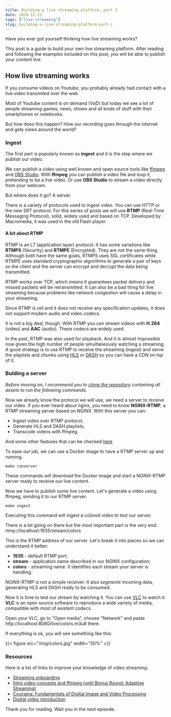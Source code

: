 ```yaml
---
title: Building a live streaming platform, part I
date: 2019-12-22
tags: ["live-streaming"]
slug: building-a-live-streaming-platform-part-i
---
```


Have you ever got yourself thinking how live streaming works?

This post is a guide to build your own live streaming platform. After reading and following the examples
included on this post, you will be able to publish your content live.

## How live streaming works

If you consume videos on Youtube, you probably already had contact with a live video transmited over the web.

Most of Youtube content is on demand (VoD) but today we see a lot of people streaming games, news, shows and all kinds of stuff with their smartphones or notebooks.

But how does this happen? How our recording goes through the internet and gets views around the world?

### Ingest

The first part is popularly known as **ingest** and it is the step where we publish our video.

We can publish a video using well known and open source tools like [ffmpeg](https://ffmpeg.org/) and [OBS Studio](https://obsproject.com/). With **ffmpeg** you can publish a video file and loop it, pretending to be a live video. Or use **OBS Studio** to stream a video directly from your webcam.

But where does it go? A server.

There is a variety of protocols used to ingest video. You can use HTTP or the new SRT protocol. For this series of posts we will
use **RTMP** (Real-Time Messaging Protocol), solid, widely used and based on TCP. Developed by Macromedia, it was used in the old Flash player.

#### A bit about RTMP

RTMP is an L7 (application layer) protocol. It has some variations like **RTMPS** (Security) and **RTMPE** (Encrypted). They are not the same thing. Although both have the same goals, RTMPS uses SSL certificates while RTMPE uses standard cryptographic algorithms to generate a pair of keys so the client and the server can encrypt and decrypt the data being transmitted.

RTMP works over TCP, which means it guarantees packet delivery and missed packets will be retransmitted. It can also be a bad thing for live streaming because problems like network congestion will cause a delay in your streaming.

Since RTMP is old and it does not receive any specification updates, it does not support modern audio and video codecs.

It is not a big deal, though. With RTMP you can stream videos with **H.264** (video) and **AAC** (audio). These codecs are widely used.

In the past, RTMP was also used for playback. And it is almost impossible now given the high number of people simultaneously watching a streaming. A good strategy is to use RTMP to receive the streaming (ingest) and serve the playlists and chunks using [HLS](https://en.wikipedia.org/wiki/HTTP_Live_Streaming) or [DASH](https://en.wikipedia.org/wiki/Dynamic_Adaptive_Streaming_over_HTTP) so you can have a CDN on top of it. 

### Bulding a server

*Before moving on, I recommend you to [clone the repository](https://github.com/mauricioabreu/building-a-live-streaming-platform) containing all assets to run the following commands.*

Now we already know the protocol we will use, we need a server to receive our video. If you ever heard about nginx, you need to know **NGINX-RTMP**, a RTMP streaming server based on NGINX. With this server you can:

* Ingest video over RTMP protocol;
* Generate HLS and DASH playlists;
* Transcode videos with ffmpeg.

And some other features that can be checked [here](https://github.com/arut/nginx-rtmp-module#features)

To ease our job, we can use a Docker image to have a RTMP server up and running.

```
make runserver
```

These commands will download the Docker image and start a NGINX-RTMP server ready to receive our live content.

Now we have to publish some live content. Let's generate a video using ffmpeg, sending it to our RTMP server.

```
make ingest
```

Executing this command will ingest a colored video to test our server.

There is a lot going on there but the most important part is the very end: rtmp://localhost:1935/stream/colors

This is the RTMP address of our server. Let's break it into pieces so we can understand it better:

* **1935** - default RTMP port;
* **stream** - application name described in our NGINX configuration;
* **colors** - streaming name. It identifies each stream your server is handling.

NGINX-RTMP is not a simple receiver. It also *segments* incoming data, generating HLS and DASH ready to be consumed.

Now it is time to test our stream by watching it. You can use [VLC](https://www.videolan.org/) to watch it. **VLC** is an open source software to reproduce a wide variety of media, compatible with most of existent codecs.

Open your VLC, go to "Open media", choose "Network" and paste http://localhost:8080/live/colors.m3u8 there.

If everything is ok, you will see something like this:

{{< figure src="/img/colors.jpg" width="50%" >}}

### Resources

Here is a list of links to improve your knowledge of video streaming:

* [Streaming onboarding](https://github.com/Eyevinn/streaming-onboarding)
* [Intro video concepts and ffmpeg (until Bonus Round: Adaptive Streaming)](https://github.com/leandromoreira/ffmpeg-libav-tutorial)
* [Coursera: Fundamentals of Digital Image and Video Processing](https://www.coursera.org/learn/digital)
* [Digital video introduction](https://github.com/leandromoreira/digital_video_introduction)

Thank you for reading. Wait you in the next episode.